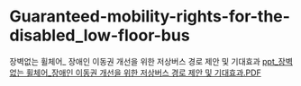 # Guaranteed-mobility-rights-for-the-disabled_low-floor-bus
장벽없는 휠체어_ 장애인 이동권 개선을 위한 저상버스 경로 제안 및 기대효과
[ppt_장벽없는 휠체어_장애인 이동권 개선을 위한 저상버스 경로 제안 및 기대효과.PDF](https://github.com/beomsuson/Guaranteed-mobility-rights-for-the-disabled_low-floor-bus/files/14188442/ppt_._.PDF)
